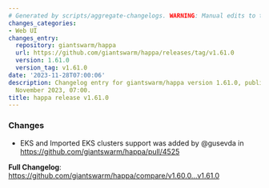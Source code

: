 ```yaml
---
# Generated by scripts/aggregate-changelogs. WARNING: Manual edits to this files will be overwritten.
changes_categories:
- Web UI
changes_entry:
  repository: giantswarm/happa
  url: https://github.com/giantswarm/happa/releases/tag/v1.61.0
  version: 1.61.0
  version_tag: v1.61.0
date: '2023-11-28T07:00:06'
description: Changelog entry for giantswarm/happa version 1.61.0, published on 28
  November 2023, 07:00.
title: happa release v1.61.0
---
```


<!-- Release notes generated using configuration in .github/release.yml at main -->

### Changes

* EKS and Imported EKS clusters support was added by @gusevda in https://github.com/giantswarm/happa/pull/4525

**Full Changelog**: https://github.com/giantswarm/happa/compare/v1.60.0...v1.61.0
